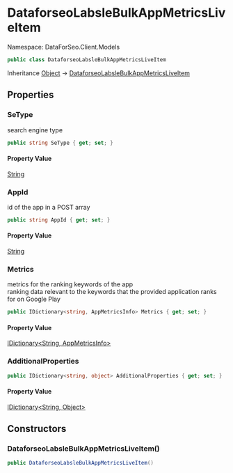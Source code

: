 # DataforseoLabsleBulkAppMetricsLiveItem

Namespace: DataForSeo.Client.Models

```csharp
public class DataforseoLabsleBulkAppMetricsLiveItem
```

Inheritance [Object](https://docs.microsoft.com/en-us/dotnet/api/system.object) → [DataforseoLabsleBulkAppMetricsLiveItem](./dataforseo.client.models.dataforseolabslebulkappmetricsliveitem.md)

## Properties

### **SeType**

search engine type

```csharp
public string SeType { get; set; }
```

#### Property Value

[String](https://docs.microsoft.com/en-us/dotnet/api/system.string)<br>

### **AppId**

id of the app in a POST array

```csharp
public string AppId { get; set; }
```

#### Property Value

[String](https://docs.microsoft.com/en-us/dotnet/api/system.string)<br>

### **Metrics**

metrics for the ranking keywords of the app
 <br>ranking data relevant to the keywords that the provided application ranks for on Google Play

```csharp
public IDictionary<string, AppMetricsInfo> Metrics { get; set; }
```

#### Property Value

[IDictionary&lt;String, AppMetricsInfo&gt;](https://docs.microsoft.com/en-us/dotnet/api/system.collections.generic.idictionary-2)<br>

### **AdditionalProperties**

```csharp
public IDictionary<string, object> AdditionalProperties { get; set; }
```

#### Property Value

[IDictionary&lt;String, Object&gt;](https://docs.microsoft.com/en-us/dotnet/api/system.collections.generic.idictionary-2)<br>

## Constructors

### **DataforseoLabsleBulkAppMetricsLiveItem()**

```csharp
public DataforseoLabsleBulkAppMetricsLiveItem()
```
